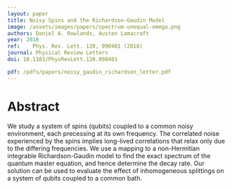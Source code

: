 ```yaml
---
layout: paper
title: Noisy Spins and the Richardson-Gaudin Model
image: /assets/images/papers/spectrum-unequal-omega.png
authors: Daniel A. Rowlands, Austen Lamacraft
year: 2018
ref: 	Phys. Rev. Lett. 120, 090401 (2018)
journal: Physical Review Letters
doi: 10.1103/PhysRevLett.120.090401

pdf: /pdfs/papers/noisy_gaudin_richardson_letter.pdf
---
```


# Abstract

We study a system of spins (qubits) coupled to a common noisy environment, each precessing at its own frequency. The correlated noise experienced by the spins implies long-lived correlations that relax only due to the differing frequencies. We use a mapping to a non-Hermitian integrable Richardson-Gaudin model to find the exact spectrum of the quantum master equation, and hence determine the decay rate. Our solution can be used to evaluate the effect of inhomogeneous splittings on a system of qubits coupled to a common bath.
